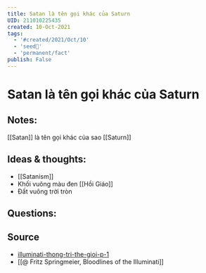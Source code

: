 ```yaml
---
title: Satan là tên gọi khác của Saturn
UID: 211010225435
created: 10-Oct-2021
tags:
  - '#created/2021/Oct/10'
  - 'seed🥜'
  - 'permanent/fact'
publish: False
---
```

# Satan là tên gọi khác của Saturn

## Notes:
[[Satan]] là tên gọi khác của sao [[Saturn]]

## Ideas & thoughts:
- [[Satanism]]
- Khối vuông màu đen [[Hồi Giáo]]
- Đất vuông trời tròn

## Questions:

## Source
- [illuminati-thong-tri-the-gioi-p-1](https://tinhhoa.net/illuminati-thong-tri-the-gioi-p-1-nguon-goc-va-ban-chat.html)
- [[@ Fritz Springmeier, Bloodlines of the Illuminati]]